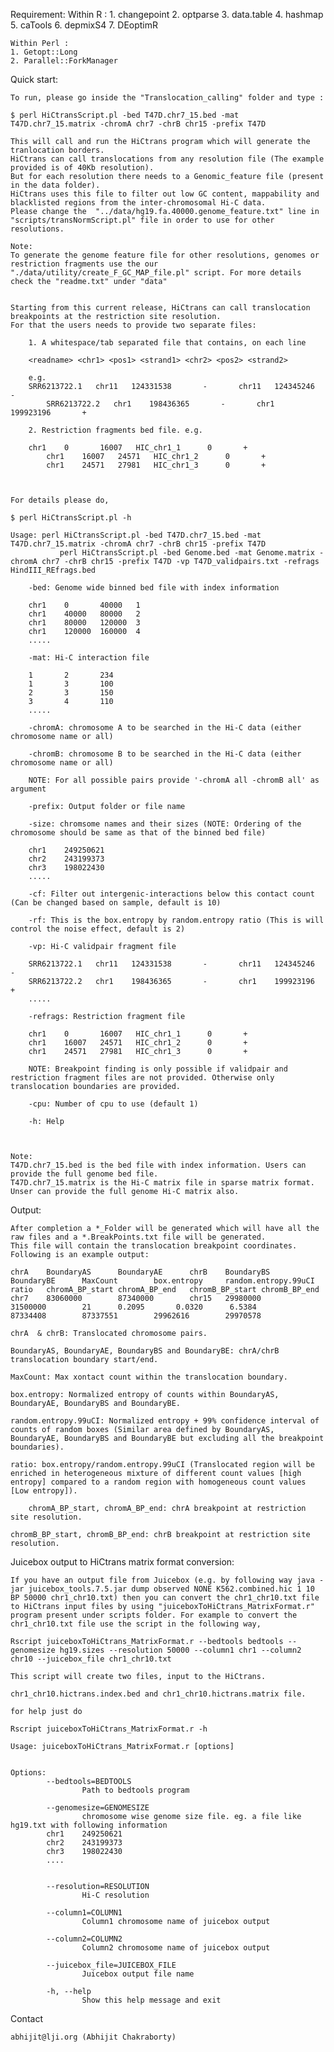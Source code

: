 Requirement:
	Within R :
	1. changepoint
	2. optparse 
	3. data.table
	4. hashmap
	5. caTools
	6. depmixS4
	7. DEoptimR

	Within Perl :
  	1. Getopt::Long
	2. Parallel::ForkManager

Quick start:

	To run, please go inside the "Translocation_calling" folder and type :

	$ perl HiCtransScript.pl -bed T47D.chr7_15.bed -mat T47D.chr7_15.matrix -chromA chr7 -chrB chr15 -prefix T47D

	This will call and run the HiCtrans program which will generate the tranlocation borders. 
	HiCtrans can call translocations from any resolution file (The example provided is of 40Kb resolution). 
	But for each resolution there needs to a Genomic_feature file (present in the data folder).
	HiCtrans uses this file to filter out low GC content, mappability and blacklisted regions from the inter-chromosomal Hi-C data.
	Please change the  "../data/hg19.fa.40000.genome_feature.txt" line in "scripts/transNormScript.pl" file in order to use for other resolutions.

	Note:
	To generate the genome feature file for other resolutions, genomes or restriction fragments use the our "./data/utility/create_F_GC_MAP_file.pl" script. For more details check the "readme.txt" under "data"


	Starting from this current release, HiCtrans can call translocation breakpoints at the restriction site resolution.
	For that the users needs to provide two separate files:
		
		1. A whitespace/tab separated file that contains, on each line
		
		<readname> <chr1> <pos1> <strand1> <chr2> <pos2> <strand2>
		
		e.g. 
   		SRR6213722.1   chr11   124331538       -       chr11   124345246       -
        	SRR6213722.2   chr1    198436365       -       chr1    199923196       +

		2. Restriction fragments bed file. e.g. 
		
		chr1    0       16007   HIC_chr1_1      0       +
	        chr1    16007   24571   HIC_chr1_2      0       +
        	chr1    24571   27981   HIC_chr1_3      0       +

		

	For details please do, 
	
	$ perl HiCtransScript.pl -h 

	Usage: perl HiCtransScript.pl -bed T47D.chr7_15.bed -mat T47D.chr7_15.matrix -chromA chr7 -chrB chr15 -prefix T47D
               perl HiCtransScript.pl -bed Genome.bed -mat Genome.matrix -chromA chr7 -chrB chr15 -prefix T47D -vp T47D_validpairs.txt -refrags HindIII_REfrags.bed

        -bed: Genome wide binned bed file with index information

        chr1    0       40000   1
        chr1    40000   80000   2
        chr1    80000   120000  3
        chr1    120000  160000  4
        .....

        -mat: Hi-C interaction file

        1       2       234
        1       3       100
        2       3       150
        3       4       110
        .....

        -chromA: chromosome A to be searched in the Hi-C data (either chromosome name or all)

        -chromB: chromosome B to be searched in the Hi-C data (either chromosome name or all)

        NOTE: For all possible pairs provide '-chromA all -chromB all' as argument

        -prefix: Output folder or file name

        -size: chromsome names and their sizes (NOTE: Ordering of the chromosome should be same as that of the binned bed file)

        chr1    249250621
        chr2    243199373
        chr3    198022430
        .....

        -cf: Filter out intergenic-interactions below this contact count (Can be changed based on sample, default is 10)

        -rf: This is the box.entropy by random.entropy ratio (This is will control the noise effect, default is 2)

        -vp: Hi-C validpair fragment file

        SRR6213722.1   chr11   124331538       -       chr11   124345246       -
        SRR6213722.2   chr1    198436365       -       chr1    199923196       +
        .....

        -refrags: Restriction fragment file

        chr1    0       16007   HIC_chr1_1      0       +
        chr1    16007   24571   HIC_chr1_2      0       +
        chr1    24571   27981   HIC_chr1_3      0       +

        NOTE: Breakpoint finding is only possible if validpair and restriction fragment files are not provided. Otherwise only translocation boundaries are provided.

        -cpu: Number of cpu to use (default 1)

        -h: Help


			
	Note:
	T47D.chr7_15.bed is the bed file with index information. Users can provide the full genome bed file.
	T47D.chr7_15.matrix is the Hi-C matrix file in sparse matrix format. Unser can provide the full genome Hi-C matrix also.


Output:

	After completion a *_Folder will be generated which will have all the raw files and a *.BreakPoints.txt file will be generated. 
	This file will contain the translocation breakpoint coordinates. Following is an example output:

	chrA    BoundaryAS      BoundaryAE      chrB    BoundaryBS      BoundaryBE      MaxCount        box.entropy     random.entropy.99uCI    ratio   chromA_BP_start chromA_BP_end   chromB_BP_start chromB_BP_end
	chr7    83060000        87340000        chr15   29980000        31500000        21      0.2095       0.0320      6.5384        87334408        87337551        29962616        29970578

	chrA  & chrB: Translocated chromosome pairs.

	BoundaryAS, BoundaryAE, BoundaryBS and BoundaryBE: chrA/chrB translocation boundary start/end.

	MaxCount: Max xontact count within the translocation boundary.

	box.entropy: Normalized entropy of counts within BoundaryAS, BoundaryAE, BoundaryBS and BoundaryBE.

	random.entropy.99uCI: Normalized entropy + 99% confidence interval of counts of random boxes (Similar area defined by BoundaryAS, BoundaryAE, BoundaryBS and BoundaryBE but excluding all the breakpoint boundaries).

	ratio: box.entropy/random.entropy.99uCI (Translocated region will be enriched in heterogeneous mixture of different count values [high entropy] compared to a random region with homogeneous count values [Low entropy]).
 
    	chromA_BP_start, chromA_BP_end: chrA breakpoint at restriction site resolution.
  
 	chromB_BP_start, chromB_BP_end: chrB breakpoint at restriction site resolution.



Juicebox output to HiCtrans matrix format conversion:

	If you have an output file from Juicebox (e.g. by following way java -jar juicebox_tools.7.5.jar dump observed NONE K562.combined.hic 1 10 BP 50000 chr1_chr10.txt) then you can convert the chr1_chr10.txt file to HiCtrans input files by using "juiceboxToHiCtrans_MatrixFormat.r" program present under scripts folder. For example to convert the chr1_chr10.txt file use the script in the following way,

	Rscript juiceboxToHiCtrans_MatrixFormat.r --bedtools bedtools --genomesize hg19.sizes --resolution 50000 --column1 chr1 --column2 chr10 --juicebox_file chr1_chr10.txt

	This script will create two files, input to the HiCtrans. 

	chr1_chr10.hictrans.index.bed and chr1_chr10.hictrans.matrix file. 

	for help just do 

	Rscript juiceboxToHiCtrans_MatrixFormat.r -h

	Usage: juiceboxToHiCtrans_MatrixFormat.r [options]


	Options:
        	--bedtools=BEDTOOLS
                	Path to bedtools program

	        --genomesize=GENOMESIZE
        	        chromosome wise genome size file. eg. a file like hg19.txt with following information
	        chr1    249250621
	        chr2    243199373
        	chr3    198022430
	        ....


	        --resolution=RESOLUTION
        	        Hi-C resolution

	        --column1=COLUMN1
        	        Column1 chromosome name of juicebox output

	        --column2=COLUMN2
        	        Column2 chromosome name of juicebox output

	        --juicebox_file=JUICEBOX_FILE
	                Juicebox output file name

	        -h, --help
        	        Show this help message and exit

Contact

	abhijit@lji.org (Abhijit Chakraborty)
